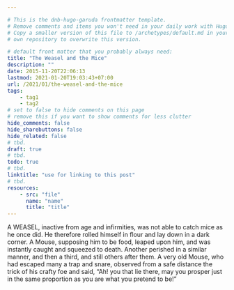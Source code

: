 ```yaml
---

# This is the dnb-hugo-garuda frontmatter template. 
# Remove comments and items you won't need in your daily work with Hugo.
# Copy a smaller version of this file to /archetypes/default.md in your
# own repository to overwrite this version.

# default front matter that you probably always need:
title: "The Weasel and the Mice"
description: ""
date: 2015-11-20T22:06:13
lastmod: 2021-01-20T19:03:43+07:00
url: /2021/01/the-weasel-and-the-mice
tags:
    - tag1
    - tag2
# set to false to hide comments on this page
# remove this if you want to show comments for less clutter
hide_comments: false
hide_sharebuttons: false
hide_related: false
# tbd.
draft: true
# tbd.
todo: true
# tbd.
linktitle: "use for linking to this post"
# tbd.
resources:
    - src: "file"
      name: "name"
      title: "title"
---
```

A WEASEL, inactive from age and infirmities, was not able to catch mice as he once did. He therefore rolled himself in flour and lay down in a dark corner. A Mouse, supposing him to be food, leaped upon him, and was instantly caught and squeezed to death. Another perished in a similar manner, and then a third, and still others after them. A very old Mouse, who had escaped many a trap and snare, observed from a safe distance the trick of his crafty foe and said, “Ah! you that lie there, may you prosper just in the same proportion as you are what you pretend to be!”
